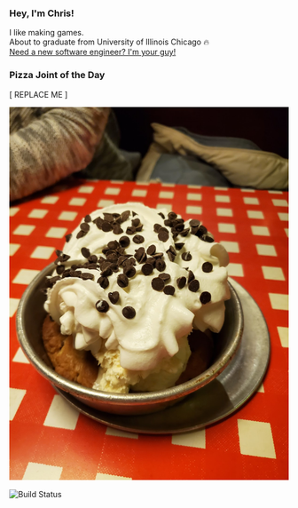 ### Hey, I'm Chris!  

I like making games.  
About to graduate from University of Illinois Chicago 🔥  
[Need a new software engineer? I'm your guy!](mailto:chris@topher.games)  

### Pizza Joint of the Day  

[ REPLACE ME ]

![](pizza.jpg)  

![Build Status](https://github.com/pizzatree/pizzatree/workflows/Build%20README/badge.svg)

<!--
Some inspiration from https://dev.to/dancurtis/self-updating-github-profile-readme-with-javascript-lhm

Here are some ideas to get you started:

- 🔭 I’m currently working on ...
- 🌱 I’m currently learning ...
- 👯 I’m looking to collaborate on ...
- 🤔 I’m looking for help with ...
- 💬 Ask me about ...
- 📫 How to reach me: ...
- 😄 Pronouns: ...
- ⚡ Fun fact: ...
-->